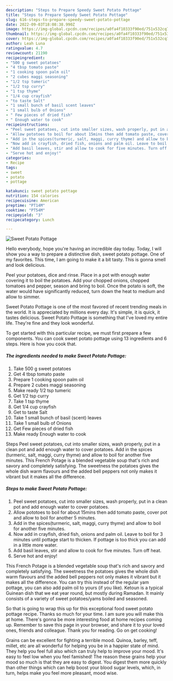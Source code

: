 ```yaml
---
description: "Steps to Prepare Speedy Sweet Potato Pottage"
title: "Steps to Prepare Speedy Sweet Potato Pottage"
slug: 616-steps-to-prepare-speedy-sweet-potato-pottage
date: 2022-09-03T18:08:38.990Z
image: https://img-global.cpcdn.com/recipes/a0fa4f10333f90ed/751x532cq70/sweet-potato-pottage-recipe-main-photo.jpg
thumbnail: https://img-global.cpcdn.com/recipes/a0fa4f10333f90ed/751x532cq70/sweet-potato-pottage-recipe-main-photo.jpg
cover: https://img-global.cpcdn.com/recipes/a0fa4f10333f90ed/751x532cq70/sweet-potato-pottage-recipe-main-photo.jpg
author: Leah Luna
ratingvalue: 4.7
reviewcount: 21190
recipeingredient:
- "500 g sweet potatoes"
- "4 tbsp tomato paste"
- "1 cooking spoon palm oil"
- "2 cubes maggi seasoning"
- "1/2 tsp tumeric"
- "1/2 tsp curry"
- "1 tsp thyme"
- "1/4 cup crayfish"
- "to taste Salt"
- "1 small bunch of basil scent leaves"
- "1 small bulb of Onions"
- " Few pieces of dried fish"
- " Enough water to cook"
recipeinstructions:
- "Peel sweet potatoes, cut into smaller sizes, wash properly, put in a clean pot and add enough water to cover potatoes."
- "Allow pototoes to boil for about 15mins then add tomato paste, cover pot and allow to boil for another 5 minutes."
- "Add in the spices(turmeric, salt, maggi, curry thyme) and allow to boil for another five minutes."
- "Now add in crayfish, dried fish, onions and palm oil. Leave to boil for 3 minutes until pottage start to thicken. If pottage is too thick you can add in a little more water."
- "Add basil leaves, stir and allow to cook for five minutes. Turn off heat."
- "Serve hot and enjoy!"
categories:
- Recipe
tags:
- sweet
- potato
- pottage

katakunci: sweet potato pottage 
nutrition: 154 calories
recipecuisine: American
preptime: "PT14M"
cooktime: "PT54M"
recipeyield: "3"
recipecategory: Lunch

---
```



![Sweet Potato Pottage](https://img-global.cpcdn.com/recipes/a0fa4f10333f90ed/751x532cq70/sweet-potato-pottage-recipe-main-photo.jpg)

Hello everybody, hope you're having an incredible day today. Today, I will show you a way to prepare a distinctive dish, sweet potato pottage. One of my favorites. This time, I am going to make it a bit tasty. This is gonna smell and look delicious.

Peel your potatoes, dice and rinse. Place in a pot with enough water covering it to boil the potatoes. Add your chopped onions, chopped tomatoes and pepper, season and bring to boil. Once the potato is soft, the water would have significantly reduced, turn down the heat to medium and allow to simmer.

Sweet Potato Pottage is one of the most favored of recent trending meals in the world. It is appreciated by millions every day. It's simple, it is quick, it tastes delicious. Sweet Potato Pottage is something that I've loved my entire life. They're fine and they look wonderful.


To get started with this particular recipe, we must first prepare a few components. You can cook sweet potato pottage using 13 ingredients and 6 steps. Here is how you cook that.

<!--inarticleads1-->

##### The ingredients needed to make Sweet Potato Pottage:

1. Take 500 g sweet potatoes
1. Get 4 tbsp tomato paste
1. Prepare 1 cooking spoon palm oil
1. Prepare 2 cubes maggi seasoning
1. Make ready 1/2 tsp tumeric
1. Get 1/2 tsp curry
1. Take 1 tsp thyme
1. Get 1/4 cup crayfish
1. Get to taste Salt
1. Take 1 small bunch of basil (scent) leaves
1. Take 1 small bulb of Onions
1. Get  Few pieces of dried fish
1. Make ready  Enough water to cook


Steps Peel sweet potatoes, cut into smaller sizes, wash properly, put in a clean pot and add enough water to cover potatoes. Add in the spices (turmeric, salt, maggi, curry thyme) and allow to boil for another five minutes. This French Potage is a blended vegetable soup that&#39;s rich and savory and completely satisfying. The sweetness the potatoes gives the whole dish warm flavours and the added bell peppers not only makes it vibrant but it makes all the difference. 

<!--inarticleads2-->

##### Steps to make Sweet Potato Pottage:

1. Peel sweet potatoes, cut into smaller sizes, wash properly, put in a clean pot and add enough water to cover potatoes.
1. Allow pototoes to boil for about 15mins then add tomato paste, cover pot and allow to boil for another 5 minutes.
1. Add in the spices(turmeric, salt, maggi, curry thyme) and allow to boil for another five minutes.
1. Now add in crayfish, dried fish, onions and palm oil. Leave to boil for 3 minutes until pottage start to thicken. If pottage is too thick you can add in a little more water.
1. Add basil leaves, stir and allow to cook for five minutes. Turn off heat.
1. Serve hot and enjoy!


This French Potage is a blended vegetable soup that&#39;s rich and savory and completely satisfying. The sweetness the potatoes gives the whole dish warm flavours and the added bell peppers not only makes it vibrant but it makes all the difference. You can try this instead of the regular yam pottage, you can also add palm oil to yours (if you like). Ketoun is a typical Guinean dish that we eat year round, but mostly during Ramadan. It mainly consists of a variety of sweet potatoes/yams boiled and seasoned. 

So that is going to wrap this up for this exceptional food sweet potato pottage recipe. Thanks so much for your time. I am sure you will make this at home. There's gonna be more interesting food at home recipes coming up. Remember to save this page in your browser, and share it to your loved ones, friends and colleague. Thank you for reading. Go on get cooking!

Grains can be excellent for fighting a terrible mood. Quinoa, barley, teff, millet, etc are all wonderful for helping you be in a happier state of mind. They help you feel full also which can truly help to improve your mood. It's easy to feel low when you feel famished! The reason these grains help your mood so much is that they are easy to digest. You digest them more quickly than other things which can help boost your blood sugar levels, which, in turn, helps make you feel more pleasant, mood wise.
